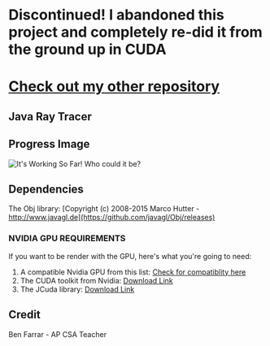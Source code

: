 # Discontinued! I abandoned this project and completely re-did it from the ground up in CUDA
# [Check out my other repository](https://github.com/goopey7/CUDA-RayTracer)
## Java Ray Tracer


## Progress Image
![It's Working So Far!](https://samcollier.tech/scene1.png)
Who could it be?
## Dependencies

The Obj library: [Copyright (c) 2008-2015 Marco Hutter - http://www.javagl.de](https://github.com/javagl/Obj/releases)

### NVIDIA GPU REQUIREMENTS
If you want to be render with the GPU, here's what you're going to need:

 1. A compatible Nvidia GPU from this list: [Check for compatiblity here](https://developer.nvidia.com/cuda-gpus)
 2. The CUDA toolkit from Nvidia: [Download Link](https://developer.nvidia.com/cuda-downloads)
 3. The JCuda library: [Download Link](http://jcuda.org/downloads/JCuda-All-10.1.0.zip)





## Credit
Ben Farrar - AP CSA Teacher
